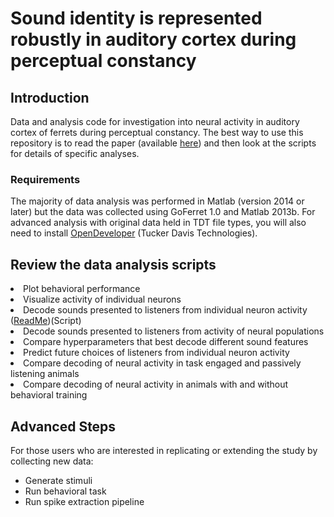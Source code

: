 # Sound identity is represented robustly in auditory cortex during perceptual constancy

## Introduction

Data and analysis code for investigation into neural activity in auditory cortex of ferrets during perceptual constancy. The best way to use this repository is to read the paper (available [here](https://www.nature.com/articles/s41467-018-07237-3)) and then look at the scripts for details of specific analyses. 

### Requirements

The majority of data analysis was performed in Matlab (version 2014 or later) but the data was collected using GoFerret 1.0 and Matlab 2013b. For advanced analysis with original data held in TDT file types, you will also need to install [OpenDeveloper](https://www.tdt.com/component/opendeveloper/) (Tucker Davis Technologies).

## Review the data analysis scripts

<li>Plot behavioral performance</li>
<li>Visualize activity of individual neurons</li>
<li>Decode sounds presented to listeners from individual neuron activity (<a href="./decoding_neural_activity/ReadMe.md">ReadMe</a>)(Script)</li>
<li>Decode sounds presented to listeners from activity of neural populations</li>
<li>Compare hyperparameters that best decode different sound features</li>
<li>Predict future choices of listeners from individual neuron activity</li>
<li>Compare decoding of neural activity in task engaged and passively listening animals</li>
<li>Compare decoding of neural activity in animals with and without behavioral training</li>


## Advanced Steps

For those users who are interested in replicating or extending the study by collecting new data:

* Generate stimuli
* Run behavioral task
* Run spike extraction pipeline
